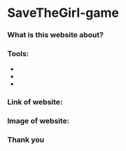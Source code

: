 # SaveTheGirl-game

### What is this website about?

### Tools:
-
-
-

### Link of website:

### Image of website:

### Thank you
